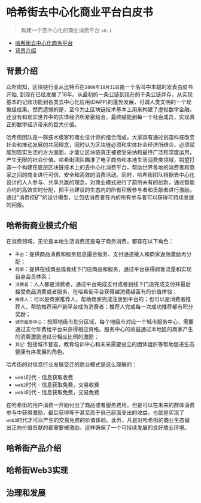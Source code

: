 # 哈希街去中心化商业平台白皮书

> 构建一个去中心化的商业消费平台
`v0.1`

- [哈希街去中心化商务平台](#哈希街去中心化商务平台)
 - [背景介绍](#背景介绍)

## 背景介绍

众所周知，区块链行业从比特币在`2008年10月31日`由一个名叫中本聪的发表白皮书开始, 到现在已经发展了16年。从最初的一条公链到现在的千条公链并存，从实现基本的记账功能到各类去中心化应用(DAPP)的蓬勃发展，可谓人类文明的一个现象级成果。然而遗憾的是，至今为止区块链技术基本上用来构建了虚拟数字金融，还没有和现实世界中的实体经济所紧密结合，最终赋能到每一个社会成员，实现真正的数字经济带来的巨大价值。

哈希街团队是一群技术极客和商业设计师的组合而成，大家具有通过创造科技改变社会和推动发展的共同理念，同时认为区块链必须和实体社会经济所结合，必须赋能到现实生活的方方面面，才能让区块链真正被接受采纳和最终广泛和深度运用，产生无限的社会价值。哈希街团队瞄准了电子商务和本地生活消费类领域，期望打造一个构建在底层区块链技术上的去中心化消费平台，帮助世界各地的消费者和商家之间的商业进行可信、安全和高效的消费活动。同时，哈希街团队根据去中心化设计的人人参与、共享共赢的理念，对商业模式进行了前所未有的创新，通过智能合约的高效实时分配，把平台建设的生态内的所有积极参与者和贡献者进行激励，通过“消费挖矿”的设计模型，让包括消费者在内的所有参与者可以获得可持续发展的回报。

## 哈希街商业模式介绍

在消费领域，无论是本地生活消费还是电子商务消费，都存在以下角色：
- `平台`：提供商品消费和服务信息撮合服务、支付通道接入和商家返佣激励再分配；
- `商家`：提供在线商品或者线下门店商品和服务，通过平台获得顾客流量和实现自身会员体系；
- `消费者`：人人都是消费者，通过平台完成支付或者到线下门店完成支付并最后接受商品消费或者服务，在哈希街平台获得越消费越富有的价值体验；
- `推荐人`：可以是商家推荐人，帮助商家完成注册到平台的；也可以是消费者推荐人，帮助推荐用户到平台成为消费者；推荐人完成每一次成功推荐都有积分奖励；
- `城市服务中心`：按照地级市划分区域，每个地级市对应一个城市服务中心，需要通过支付年费给平台来获得相应资格。服务中心的收益通过本地区的商家产生的消费激励池瓜分相应比例的激励；
- `其它`: 包括城市督查，教育培训中心和未来需要设立的团体组织等帮助促进生态健康有序发展的角色。

哈希街的对信息行业发展变迁的商业模式是这么理解的：
* `web1`时代 - 信息获取收费
* `web2`时代 - 信息获取免费，交易收费
* `web3`时代 - 信息获取免费，交易免费

在哈希街的用户消费一开始付出了商品或者服务费用，但是可以在未来的群体消费参与中获得激励，最后获得等于甚至高于自己前面支出的收益，也就是实现了`web3`时代才可以产生的交易免费的价值体验。此外，凡是对哈希街的商业生态做出正向价值贡献的都需要被激励，这样确保了一个可持续发展的良好商业环境。

## 哈希街产品介绍

## 哈希街Web3实现

## 治理和发展